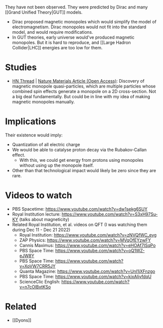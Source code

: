 They have not been observed. They were predicted by Dirac and many [[Grand Unified Theory|GUT]] models.

- Dirac proposed magnetic monopoles which would simplify the model of electromagnetism. Dirac monopoles would not fit into the standard model, and would require modifications.
- In GUT theories, early universe would've produced magnetic monopoles. But it is hard to reproduce, and [[Large Hadron Collider|LHC]] energies are too low for them.

# Studies
- [HN Thread](https://news.ycombinator.com/item?id=38550994) | [Nature Materials Article (Open Access)](https://www.nature.com/articles/s41563-023-01737-4): Discovery of magnetic monopole quasi-particles, which are multiple particles whose combined spin effects generate a monopole on a 2D cross-section. Not a big deal fundamentally. But could be in line with my idea of making magnetic monopoles manually.
# Implications
Their existence would imply:
- Quantization of all electric charge
- We would be able to catalyse proton decay via the Rubakov-Callan effect.
	- With this, we could get energy from protons using monopoles without using up the monopole itself.
- Other than that technological impact would likely be zero since they are rare.
# Videos to watch
- PBS Spacetime: https://www.youtube.com/watch?v=dw1sekg6SUY
- Royal Institution lecture: https://www.youtube.com/watch?v=S3xH97Su-KY (talks about magneticity)
- Related Royal Institution, et al. videos on QFT (I was watching them during Dec 11 - Dec 21 2022)
	- Royal Institution: https://www.youtube.com/watch?v=zNVQfWC_evg
	- ZAP Physics: https://www.youtube.com/watch?v=MVqOfEYzwFY
	- Cannis Maximus: https://www.youtube.com/watch?v=eHOAf7ISqPo
	- PBS Space Time: https://www.youtube.com/watch?v=oQ1WZ-eJW8Y
	- PBS Space Time: https://www.youtube.com/watch?v=XoVW7CRR5JY
	- Quanta Magazine: https://www.youtube.com/watch?v=Unl1jXFnzgo
	- PBS Space Time: https://www.youtube.com/watch?v=kixAljyfdqU
	- ScienceClic English: https://www.youtube.com/watch?v=n7cOlBxtKSo
# Related
- [[Dyons]]